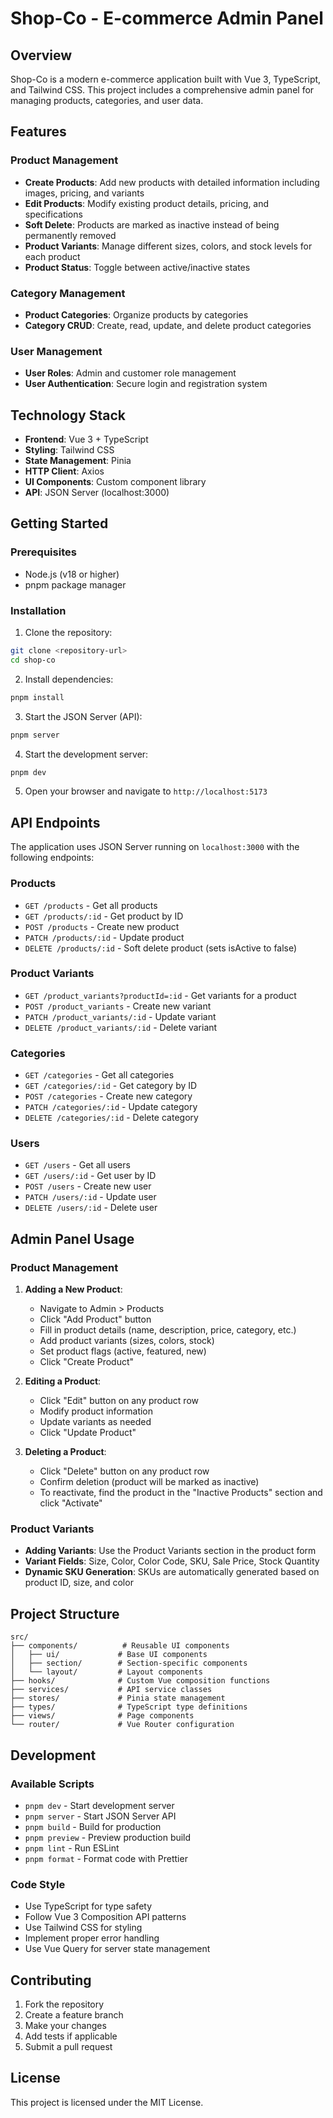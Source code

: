 # Shop-Co - E-commerce Admin Panel

## Overview

Shop-Co is a modern e-commerce application built with Vue 3, TypeScript, and Tailwind CSS. This project includes a comprehensive admin panel for managing products, categories, and user data.

## Features

### Product Management

- **Create Products**: Add new products with detailed information including images, pricing, and variants
- **Edit Products**: Modify existing product details, pricing, and specifications
- **Soft Delete**: Products are marked as inactive instead of being permanently removed
- **Product Variants**: Manage different sizes, colors, and stock levels for each product
- **Product Status**: Toggle between active/inactive states

### Category Management

- **Product Categories**: Organize products by categories
- **Category CRUD**: Create, read, update, and delete product categories

### User Management

- **User Roles**: Admin and customer role management
- **User Authentication**: Secure login and registration system

## Technology Stack

- **Frontend**: Vue 3 + TypeScript
- **Styling**: Tailwind CSS
- **State Management**: Pinia
- **HTTP Client**: Axios
- **UI Components**: Custom component library
- **API**: JSON Server (localhost:3000)

## Getting Started

### Prerequisites

- Node.js (v18 or higher)
- pnpm package manager

### Installation

1. Clone the repository:

```bash
git clone <repository-url>
cd shop-co
```

2. Install dependencies:

```bash
pnpm install
```

3. Start the JSON Server (API):

```bash
pnpm server
```

4. Start the development server:

```bash
pnpm dev
```

5. Open your browser and navigate to `http://localhost:5173`

## API Endpoints

The application uses JSON Server running on `localhost:3000` with the following endpoints:

### Products

- `GET /products` - Get all products
- `GET /products/:id` - Get product by ID
- `POST /products` - Create new product
- `PATCH /products/:id` - Update product
- `DELETE /products/:id` - Soft delete product (sets isActive to false)

### Product Variants

- `GET /product_variants?productId=:id` - Get variants for a product
- `POST /product_variants` - Create new variant
- `PATCH /product_variants/:id` - Update variant
- `DELETE /product_variants/:id` - Delete variant

### Categories

- `GET /categories` - Get all categories
- `GET /categories/:id` - Get category by ID
- `POST /categories` - Create new category
- `PATCH /categories/:id` - Update category
- `DELETE /categories/:id` - Delete category

### Users

- `GET /users` - Get all users
- `GET /users/:id` - Get user by ID
- `POST /users` - Create new user
- `PATCH /users/:id` - Update user
- `DELETE /users/:id` - Delete user

## Admin Panel Usage

### Product Management

1. **Adding a New Product**:

   - Navigate to Admin > Products
   - Click "Add Product" button
   - Fill in product details (name, description, price, category, etc.)
   - Add product variants (sizes, colors, stock)
   - Set product flags (active, featured, new)
   - Click "Create Product"

2. **Editing a Product**:

   - Click "Edit" button on any product row
   - Modify product information
   - Update variants as needed
   - Click "Update Product"

3. **Deleting a Product**:
   - Click "Delete" button on any product row
   - Confirm deletion (product will be marked as inactive)
   - To reactivate, find the product in the "Inactive Products" section and click "Activate"

### Product Variants

- **Adding Variants**: Use the Product Variants section in the product form
- **Variant Fields**: Size, Color, Color Code, SKU, Sale Price, Stock Quantity
- **Dynamic SKU Generation**: SKUs are automatically generated based on product ID, size, and color

## Project Structure

```
src/
├── components/          # Reusable UI components
│   ├── ui/             # Base UI components
│   ├── section/        # Section-specific components
│   └── layout/         # Layout components
├── hooks/              # Custom Vue composition functions
├── services/           # API service classes
├── stores/             # Pinia state management
├── types/              # TypeScript type definitions
├── views/              # Page components
└── router/             # Vue Router configuration
```

## Development

### Available Scripts

- `pnpm dev` - Start development server
- `pnpm server` - Start JSON Server API
- `pnpm build` - Build for production
- `pnpm preview` - Preview production build
- `pnpm lint` - Run ESLint
- `pnpm format` - Format code with Prettier

### Code Style

- Use TypeScript for type safety
- Follow Vue 3 Composition API patterns
- Use Tailwind CSS for styling
- Implement proper error handling
- Use Vue Query for server state management

## Contributing

1. Fork the repository
2. Create a feature branch
3. Make your changes
4. Add tests if applicable
5. Submit a pull request

## License

This project is licensed under the MIT License.
